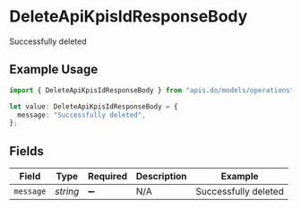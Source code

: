 # DeleteApiKpisIdResponseBody

Successfully deleted

## Example Usage

```typescript
import { DeleteApiKpisIdResponseBody } from "apis.do/models/operations";

let value: DeleteApiKpisIdResponseBody = {
  message: "Successfully deleted",
};
```

## Fields

| Field                | Type                 | Required             | Description          | Example              |
| -------------------- | -------------------- | -------------------- | -------------------- | -------------------- |
| `message`            | *string*             | :heavy_minus_sign:   | N/A                  | Successfully deleted |